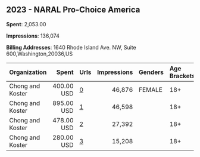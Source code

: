 ## 2023 - NARAL Pro-Choice America 
**Spent**: 2,053.00

**Impressions**: 136,074

**Billing Addresses**: 1640 Rhode Island Ave. NW, Suite 600,Washington,20036,US

|Organization|Spent|Urls|Impressions|Genders|Age Brackets|Country Codes|
|:---|---:|:---|---:|:---|:---|:---|
|Chong and Koster|400.00 USD|[0](https://www.snap.com/political-ads/asset/92c84f9953219398967484d5cabc30705b7311b3f9e741757e0be37234512887?mediaType=mp4)|46,876|FEMALE|18+|united states|
|Chong and Koster|895.00 USD|[1](https://www.snap.com/political-ads/asset/92c84f9953219398967484d5cabc30705b7311b3f9e741757e0be37234512887?mediaType=mp4)|46,598||18+|united states|
|Chong and Koster|478.00 USD|[2](https://www.snap.com/political-ads/asset/92c84f9953219398967484d5cabc30705b7311b3f9e741757e0be37234512887?mediaType=mp4)|27,392||18+|united states|
|Chong and Koster|280.00 USD|[3](https://www.snap.com/political-ads/asset/92c84f9953219398967484d5cabc30705b7311b3f9e741757e0be37234512887?mediaType=mp4)|15,208||18+|united states|
